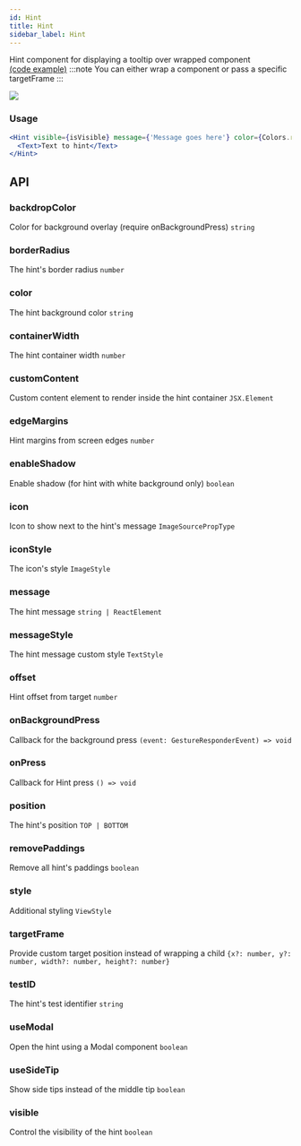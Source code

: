 ```yaml
---
id: Hint
title: Hint
sidebar_label: Hint
---
```


Hint component for displaying a tooltip over wrapped component  
[(code example)](https://github.com/wix/react-native-ui-lib/blob/master/demo/src/screens/componentScreens/HintsScreen.tsx)
:::note
You can either wrap a component or pass a specific targetFrame
:::
<div style={{display: 'flex', flexDirection: 'row', overflowX: 'auto', maxHeight: '500px', alignItems: 'center'}}><img style={{maxHeight: '420px'}} src={'https://github.com/wix/react-native-ui-lib/blob/master/demo/showcase/Hint/Hint.gif?raw=true'}/>

</div>

### Usage
``` jsx live
<Hint visible={isVisible} message={'Message goes here'} color={Colors.red30} onBackgroundPress={() => setVisible(false)}>
  <Text>Text to hint</Text>
</Hint>
```
## API
### backdropColor
Color for background overlay (require onBackgroundPress)
`string ` 

### borderRadius
The hint's border radius
`number ` 

### color
The hint background color
`string ` 

### containerWidth
The hint container width
`number ` 

### customContent
Custom content element to render inside the hint container
`JSX.Element ` 

### edgeMargins
Hint margins from screen edges
`number ` 

### enableShadow
Enable shadow (for hint with white background only)
`boolean ` 

### icon
Icon to show next to the hint's message
`ImageSourcePropType ` 

### iconStyle
The icon's style
`ImageStyle ` 

### message
The hint message
`string | ReactElement ` 

### messageStyle
The hint message custom style
`TextStyle ` 

### offset
Hint offset from target
`number ` 

### onBackgroundPress
Callback for the background press
`(event: GestureResponderEvent) => void ` 

### onPress
Callback for Hint press
`() => void ` 

### position
The hint's position
`TOP | BOTTOM ` 

### removePaddings
Remove all hint's paddings
`boolean ` 

### style
Additional styling
`ViewStyle ` 

### targetFrame
Provide custom target position instead of wrapping a child
`{x?: number, y?: number, width?: number, height?: number} ` 

### testID
The hint's test identifier
`string ` 

### useModal
Open the hint using a Modal component
`boolean ` 

### useSideTip
Show side tips instead of the middle tip
`boolean ` 

### visible
Control the visibility of the hint
`boolean ` 


